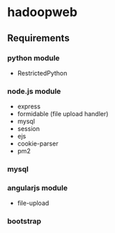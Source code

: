 # hadoopweb

## Requirements

### python module
 
* RestrictedPython



### node.js module
 
* express
* formidable (file upload handler)
* mysql
* session
* ejs
* cookie-parser
* pm2

### mysql

### angularjs module
  
* file-upload

### bootstrap
